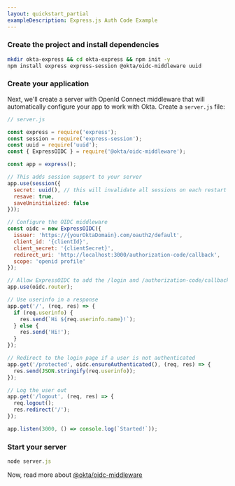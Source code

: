 ```yaml
---
layout: quickstart_partial
exampleDescription: Express.js Auth Code Example
---
```


### Create the project and install dependencies

```bash
mkdir okta-express && cd okta-express && npm init -y
npm install express express-session @okta/oidc-middleware uuid
```

### Create your application

Next, we'll create a server with OpenId Connect middleware that will automatically configure your app to work with Okta. Create a `server.js` file:

```javascript
// server.js

const express = require('express');
const session = require('express-session');
const uuid = require('uuid');
const { ExpressOIDC } = require('@okta/oidc-middleware');

const app = express();

// This adds session support to your server
app.use(session({
  secret: uuid(), // this will invalidate all sessions on each restart
  resave: true,
  saveUninitialized: false
}));

// Configure the OIDC middleware
const oidc = new ExpressOIDC({
  issuer: 'https://{yourOktaDomain}.com/oauth2/default',
  client_id: '{clientId}',
  client_secret: '{clientSecret}',
  redirect_uri: 'http://localhost:3000/authorization-code/callback',
  scope: 'openid profile'
});

// Allow ExpressOIDC to add the /login and /authorization-code/callback routes
app.use(oidc.router);

// Use userinfo in a response
app.get('/', (req, res) => {
  if (req.userinfo) {
    res.send(`Hi ${req.userinfo.name}!`);
  } else {
    res.send('Hi!');
  }
});

// Redirect to the login page if a user is not authenticated
app.get('/protected', oidc.ensureAuthenticated(), (req, res) => {
  res.send(JSON.stringify(req.userinfo));
});

// Log the user out
app.get('/logout', (req, res) => {
  req.logout();
  res.redirect('/');
});

app.listen(3000, () => console.log(`Started!`));
```

### Start your server

```javascript
node server.js
```

Now, read more about [@okta/oidc-middleware](https://github.com/okta/okta-oidc-js/tree/master/packages/oidc-middleware)
